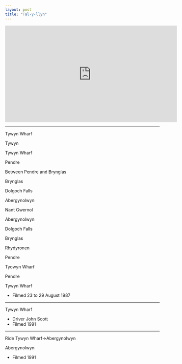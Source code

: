 ```yaml
---
layout: post
title: "Tal-y-llyn"
---
```


<iframe width="560" height="315" src="https://www.youtube.com/embed/fSsCuQoaW48" title="Tal-y-llyn" frameBorder="0" allow="accelerometer; autoplay; clipboard-write; encrypted-media; gyroscope; picture-in-picture; web-share" allowFullScreen></iframe>

---

Tywyn Wharf

Tywyn

Tywyn Wharf

Pendre

Between Pendre and Brynglas

Brynglas

Dolgoch Falls

Abergynolwyn

Nant Gwernol

Abergynolwyn

Dolgoch Falls

Brynglas

Rhydyronen

Pendre

Tyowyn Wharf

Pendre

Tywyn Wharf

- Filmed 23 to 29 August 1987

---

Tywyn Wharf

- Driver John Scott
- Filmed 1991

---

Ride Tywyn Wharf->Abergynolwyn

Abergynolwyn

- Filmed 1991
